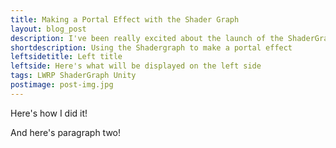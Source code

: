 ```yaml
---
title: Making a Portal Effect with the Shader Graph
layout: blog_post
description: I've been really excited about the launch of the ShaderGraph, and I wanted to share how I made a cute, simple shader for the Hamster Portal.
shortdescription: Using the Shadergraph to make a portal effect
leftsidetitle: Left title
leftside: Here's what will be displayed on the left side
tags: LWRP ShaderGraph Unity
postimage: post-img.jpg
---
```


Here's how I did it!

And here's paragraph two!
